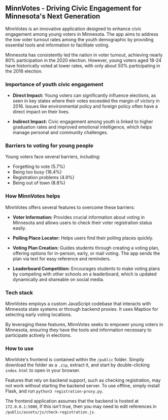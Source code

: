 ## MinnVotes - Driving Civic Engagement for Minnesota's Next Generation
  
  MinnVotes is an innovative application designed to enhance civic engagement among young voters in Minnesota. The app aims to address the low voter turnout rates among the youth demographic by providing essential tools and information to facilitate voting.
  
  Minnesota has consistently led the nation in voter turnout, achieving nearly 80% participation in the 2020 election. However, young voters aged 18-24 have historically voted at lower rates, with only about 50% participating in the 2016 election.
  
  ### Importance of youth civic engagement
  
  - **Direct Impact:** Young voters can significantly influence elections, as seen in key states where their votes exceeded the margin of victory in 2016. Issues like environmental policy and foreign policy often have a direct impact on their lives.
    
  - **Indirect Impact:** Civic engagement among youth is linked to higher graduation rates and improved emotional intelligence, which helps manage personal and community challenges.
  
  ### Barriers to voting for young people
  
  Young voters face several barriers, including:
  
  - Forgetting to vote (5.7%)
  - Being too busy (18.4%)
  - Registration problems (4.9%)
  - Being out of town (8.8%)
  
  ### How MinnVotes helps
  
  MinnVotes offers several features to overcome these barriers:
  
  - **Voter Information:** Provides crucial information about voting in Minnesota and allows users to check their voter registration status easily.
    
  - **Polling Place Locator:** Helps users find their polling places quickly.
    
  - **Voting Plan Creation:** Guides students through creating a voting plan, offering options for in-person, early, or mail voting. The app sends the plan via text for easy reference and reminders.
    
  - **Leaderboard Competition:** Encourages students to make voting plans by competing with other schools on a leaderboard, which is updated dynamically and shareable on social media.
  
  ### Tech stack
  
  MinnVotes employs a custom JavaScript codebase that interacts with Minnesota state systems or through backend proxies. It uses Mapbox for selecting early voting locations.
  
  By leveraging these features, MinnVotes seeks to empower young voters in Minnesota, ensuring they have the tools and information necessary to participate actively in elections.

### How to use

MinnVote's frontend is contained within the `/public` folder. Simpily download the folder as a `.zip`, extract it, and start by double-clicking `index.html` to open in your browser.

Features that rely on backend support, such as checking registration, may not work without starting the backend server. To use offline, simply install Flask, and run `python3 registration-proxy.py`.

The frontend application assumes that the backend is hosted at `172.0.0.1:5000`, if this isn't true, then you may need to edit references in `/public/assets/js/check-registration.js`.
